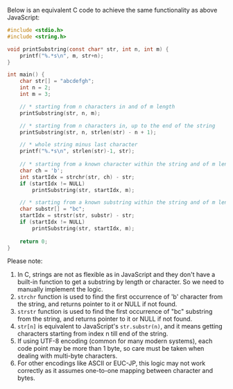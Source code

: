 Below is an equivalent C code to achieve the same functionality as above JavaScript:

```c
#include <stdio.h>
#include <string.h>

void printSubstring(const char* str, int n, int m) {
    printf("%.*s\n", m, str+n);
}

int main() {
    char str[] = "abcdefgh";
    int n = 2;
    int m = 3;

    // * starting from n characters in and of m length
    printSubstring(str, n, m);

    // * starting from n characters in, up to the end of the string
    printSubstring(str, n, strlen(str) - n + 1);

    // * whole string minus last character
    printf("%.*s\n", strlen(str)-1, str);
    
    // * starting from a known character within the string and of m length
    char ch = 'b';
    int startIdx = strchr(str, ch) - str;
    if (startIdx != NULL)
        printSubstring(str, startIdx, m);

    // * starting from a known substring within the string and of m length
    char substr[] = "bc";
    startIdx = strstr(str, substr) - str;
    if (startIdx != NULL)
        printSubstring(str, startIdx, m);
    
    return 0;
}
```

Please note:
1. In C, strings are not as flexible as in JavaScript and they don't have a built-in function to get a substring by length or character. So we need to manually implement the logic.
2. `strchr` function is used to find the first occurrence of 'b' character from the string, and returns pointer to it or NULL if not found.
3. `strstr` function is used to find the first occurrence of "bc" substring from the string, and returns pointer to it or NULL if not found.
4. `str[n]` is equivalent to JavaScript's `str.substr(n)`, and it means getting characters starting from index n till end of the string.
5. If using UTF-8 encoding (common for many modern systems), each code point may be more than 1 byte, so care must be taken when dealing with multi-byte characters.
6. For other encodings like ASCII or EUC-JP, this logic may not work correctly as it assumes one-to-one mapping between character and bytes.
